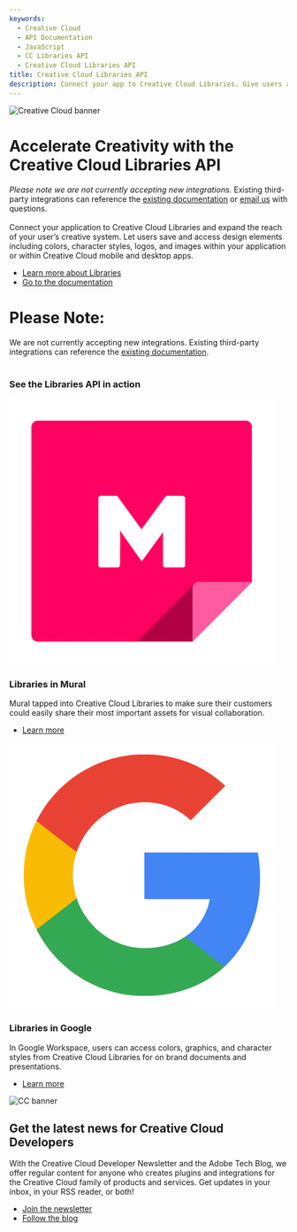 ```yaml
---
keywords:
  - Creative Cloud
  - API Documentation
  - JavaScript
  - CC Libraries API
  - Creative Cloud Libraries API
title: Creative Cloud Libraries API
description: Connect your app to Creative Cloud Libraries. Give users access to all their stored creative elements, like logos, colors, and more.
---
```


<Hero slots="image, heading, text, buttons" variant="halfwidth" />

![Creative Cloud banner](https://adobe.io/shared/images/cc-hero.png)

# Accelerate Creativity with the Creative Cloud Libraries API

_Please note we are not currently accepting new integrations._ Existing third-party integrations can reference the [existing documentation](../creative-cloud-libraries/docs/) or <a href="mailto:ccintrev@adobe.com">email us</a> with questions.<br /><br />Connect your application to Creative Cloud Libraries and expand the reach of your user’s creative system. Let users save and access design elements including colors, character styles, logos, and images within your application or within Creative Cloud mobile and desktop apps.

- [Learn more about Libraries](../creative-cloud-libraries/docs/overview/product-overview/)
- [Go to the documentation](../creative-cloud-libraries/docs/)

<TitleBlock slots="heading, text" theme="dark" />

# Please Note:

We are not currently accepting new integrations. Existing third-party integrations can reference the [existing documentation](../creative-cloud-libraries/docs/).<br /><br />

<TitleBlock slots="heading" theme="light" />

### See the Libraries API in action

<!-- <TextBlock slots="image, heading, text, links" width="33%" theme="light" isCentered />

![CameraIQ logo](images/cameraiq.png)

### Libraries in CameraIQ

CameraIQ is using Creative Cloud Libraries to help creatives and marketers build augmented reality experiences.

- [Learn more](https://cameraiq.com/) -->

<TextBlock slots="image, heading, text, links" width="50%" theme="light" isCentered />

![Mural logo](images/mural.png)

### Libraries in Mural

Mural tapped into Creative Cloud Libraries to make sure their customers could easily share their most important assets for visual collaboration.

- [Learn more](https://www.mural.co/)

<TextBlock slots="image, heading, text, links" width="50%" theme="light" isCentered />

![Google logo](images/google.png)

### Libraries in Google

In Google Workspace, users can access colors, graphics, and character styles from Creative Cloud Libraries for on brand documents and presentations.

- [Learn more](https://gsuite.google.com/marketplace/app/adobe_creative_cloud/969673929375)

<SummaryBlock slots="image, heading, text, buttons" background="rgb(9, 90, 186)" />

![CC banner](https://adobe.io/shared/images/cc-banner.png)

## Get the latest news for Creative Cloud Developers

With the Creative Cloud Developer Newsletter and the Adobe Tech Blog, we offer regular content for anyone who creates plugins and integrations for the Creative Cloud family of products and services. Get updates in your inbox, in your RSS reader, or both!

- [Join the newsletter](http://adobe.ly/devnews)
- [Follow the blog](https://medium.com/adobetech)
